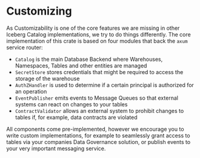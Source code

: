 # Customizing

As Customizability is one of the core features we are missing in other Iceberg Catalog implementations, we try to do things differently. The core implementation of this crate is based on four modules that back the `axum` service router:
* `Catalog` is the main Database Backend where Warehouses, Namespaces, Tables and other entities are managed
* `SecretStore` stores credentials that might be required to access the storage of the warehouse
* `AuthZHandler` is used to determine if a certain principal is authorized for an operation
* `EventPublisher` emits events to Message Queues so that external systems can react on changes to your tables
* `ContractValidator` allows an external system to prohibit changes to tables if, for example, data contracts are violated

All components come pre-implemented, however we encourage you to write custom implementations, for example to seamlessly grant access to tables via your companies Data Governance solution, or publish events to your very important messaging service.
